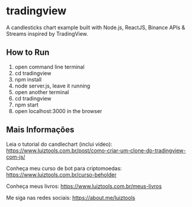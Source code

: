 # tradingview
A candlesticks chart example built with Node.js, ReactJS, Binance APIs & Streams inspired by TradingView.

## How to Run

1. open command line terminal
2. cd tradingview
3. npm install
4. node server.js, leave it running
5. open another terminal
6. cd tradingview
7. npm start
8. open localhost:3000 in the browser

## Mais Informações

Leia o tutorial do candlechart (inclui vídeo): https://www.luiztools.com.br/post/como-criar-um-clone-do-tradingview-com-js/

Conheça meu curso de bot para criptomoedas: https://www.luiztools.com.br/curso-beholder

Conheça meus livros: https://www.luiztools.com.br/meus-livros

Me siga nas redes sociais: https://about.me/luiztools
